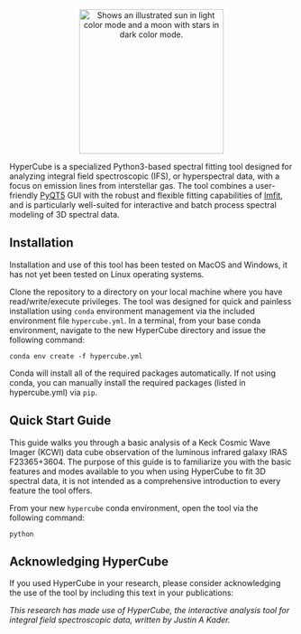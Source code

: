 <div align="center">
  <picture>
    <source media="(prefers-color-scheme: dark)" width="256" srcset="https://github.com/user-attachments/assets/6a1518f7-834e-4cab-ab66-d5150d59dfec">
    <img width="256" alt="Shows an illustrated sun in light color mode and a moon with stars in dark color mode." src="https://github.com/user-attachments/assets/e5cf39ab-9f20-4a2d-bc5e-ac9f1de6a29d">
  </picture>
</div>

HyperCube is a specialized Python3-based spectral fitting tool designed for analyzing integral field spectroscopic (IFS), or hyperspectral data, with a focus on emission lines from interstellar gas. The tool combines a user-friendly [PyQT5](https://github.com/PyQt5) GUI with the robust and flexible fitting capabilities of [lmfit](https://github.com/lmfit/lmfit-py), and is particularly well-suited for interactive and batch process spectral modeling of 3D spectral data.





## Installation
Installation and use of this tool has been tested on MacOS and Windows, it has not yet been tested on Linux operating systems. 

Clone the repository to a directory on your local machine where you have read/write/execute privileges. The tool was designed for quick and painless installation using `conda` environment management via the included environment file `hypercube.yml`. In a terminal, from your base conda environment, navigate to the new HyperCube directory and issue the following command:

```
conda env create -f hypercube.yml
```

Conda will install all of the required packages automatically. If not using conda, you can manually install the required packages (listed in hypercube.yml) via `pip`.

## Quick Start Guide
This guide walks you through a basic analysis of a Keck Cosmic Wave Imager (KCWI) data cube observation of the luminous infrared galaxy IRAS F23365+3604. The purpose of this guide is to familiarize you with the basic features and modes available to you when using HyperCube to fit 3D spectral data, it is not intended as a comprehensive introduction to every feature the tool offers.

From your new `hypercube` conda environment, open the tool via the following command:

```
python
```

## Acknowledging HyperCube
If you used HyperCube in your research, please consider acknowledging the use of the tool by including this text in your publications:

_This research has made use of HyperCube, the interactive analysis tool for integral field spectroscopic data, written by Justin A Kader._
